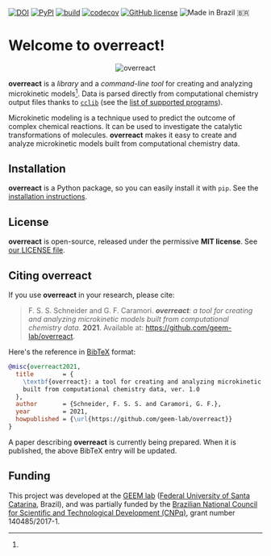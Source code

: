 [![DOI](https://zenodo.org/badge/214332027.svg)](https://zenodo.org/badge/latestdoi/214332027)
[![PyPI](https://img.shields.io/pypi/v/overreact)](https://pypi.org/project/overreact/)
[![build](https://github.com/geem-lab/overreact/actions/workflows/python-package.yml/badge.svg)](https://github.com/geem-lab/overreact/actions/workflows/python-package.yml)
[![codecov](https://codecov.io/gh/geem-lab/overreact/branch/main/graph/badge.svg?token=4WAVXCRXY8)](https://codecov.io/gh/geem-lab/overreact)
[![GitHub license](https://img.shields.io/github/license/geem-lab/overreact)](https://github.com/geem-lab/overreact/blob/main/LICENSE)
![Made in Brazil 🇧🇷](https://img.shields.io/badge/made%20in-Brazil-009c3b)

# Welcome to **overreact**!

<div style="text-align:center;">

![overreact](https://raw.githubusercontent.com/geem-lab/overreact-guide/master/logo.png)

</div>

**overreact** is a _library_ and a _command-line tool_ for creating and
analyzing microkinetic models[^microkinetic].
Data is parsed directly from computational chemistry output files thanks to
[`cclib`](https://cclib.github.io/) (see the [list of supported programs](https://cclib.github.io/#summary)).

[^microkinetic]:

Microkinetic modeling is a technique used to predict the
outcome of complex chemical reactions.
It can be used to investigate the catalytic transformations of
molecules.
**overreact** makes it easy to create and analyze microkinetic models built
from computational chemistry data.

## Installation

**overreact** is a Python package, so you can easily install it with `pip`. See
the
[installation instructions](https://geem-lab.github.io/overreact-guide/install.html).

## License

**overreact** is open-source, released under the permissive **MIT license**. See
[our LICENSE file](https://github.com/geem-lab/overreact-guide/blob/master/LICENSE).

## Citing **overreact**

If you use **overreact** in your research, please cite:

> F. S. S. Schneider and G. F. Caramori. _**overreact**: a tool for creating and analyzing microkinetic models built from computational chemistry data_. **2021**.
> Available at: <https://github.com/geem-lab/overreact>.

Here's the reference in [BibTeX](http://www.bibtex.org/) format:

<!-- @article{overreact,
  title = \textbf{overreact}: a tool for creating and analyzing microkinetic models built from computational chemistry data},
  author = {Schneider, F. S. S. and Caramori, G. F.},
  journal={J. Chem. Phys.},
  volume={155},
  number={1},
  pages={0},
  year = {2021},
  publisher={American Chemical Society (ACS)},
  doi={10.1063/1.5058983},
  url={https://doi.org/10.1063/1.5058983}
} -->

```bibtex
@misc{overreact2021,
  title        = {
    \textbf{overreact}: a tool for creating and analyzing microkinetic models
    built from computational chemistry data, ver. 1.0
  },
  author       = {Schneider, F. S. S. and Caramori, G. F.},
  year         = 2021,
  howpublished = {\url{https://github.com/geem-lab/overreact}}
}
```

A paper describing **overreact** is currently being prepared.
When it is published, the above BibTeX entry will be updated.

## Funding

This project was developed at the [GEEM lab](https://geem-ufsc.org/) ([Federal University of Santa
Catarina](https://en.ufsc.br/), Brazil), and was partially funded by the
[Brazilian National Council for Scientific and Technological Development (CNPq)](https://cnpq.br/),
grant number 140485/2017-1.
